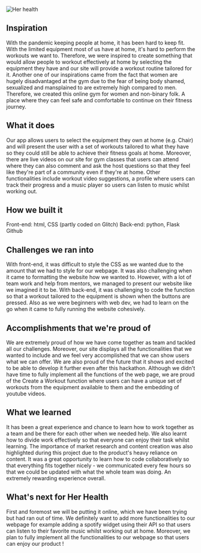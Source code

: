 ![Her health ](https://user-images.githubusercontent.com/81494714/127771767-3f3c923b-ca84-4208-9884-0a9c4eabea3b.jpg)
## Inspiration
With the pandemic keeping people at home, it has been hard to keep fit. With the limited equipment most of us have at home, it's hard to perform the workouts we want to. Therefore, we were inspired to create something that would allow people to workout effectively at home by selecting the equipment they have and our site will provide a workout routine tailored for it. Another one of our inspirations came from the fact that women are hugely disadvantaged at the gym due to the fear of being body shamed, sexualized and mansplained to are extremely high compared to men. Therefore, we created this online gym for women and non-binary folk. A place where they can feel safe and comfortable to continue on their fitness journey.

## What it does
Our app allows users to select the equipment they own at home (e.g. Chair) and will present the user with a set of workouts tailored to what they have so they could still be able to achieve their fitness goals at home. Moreover, there are live videos on our site for gym classes that users can attend where they can also comment and ask the host questions so that they feel like they're part of a community even if they're at home. Other functionalities include workout video suggestions, a profile where users can track their progress and a music player so users can listen to music whilst working out.

## How we built it
Front-end: html, CSS (partly coded on Glitch) 
Back-end: python, Flask
Github

## Challenges we ran into
With front-end, it was difficult to style the CSS as we wanted due to the amount that we had to style for our webpage. It was also challenging when it came to formatting the website how we wanted to. However, with a lot of team work and help from mentors, we managed to present our website like we imagined it to be. With back-end, it was challenging to code the function so that a workout tailored to the equipment is shown when the buttons are pressed. Also as we were beginners with web dev, we had to learn on the go when it came to fully running the website cohesively.

## Accomplishments that we're proud of
We are extremely proud of how we have come together as team and tackled all our challenges. Moreover, our site displays all the functionalities that we wanted to include and we feel very accomplished that we can show users what we can offer. We are also proud of the future that it shows and excited to be able to develop it further even after this hackathon. Although we didn't have time to fully implement all the functions of the web page, we are proud of the Create a Workout function where users can have a unique set of workouts from the equipment available to them and the embedding of youtube videos.

## What we learned
It has been a great experience and chance to learn how to work together as a team and be there for each other when we needed help. We also learnt how to divide work effectively so that everyone can enjoy their task whilst learning. The importance of market research and content creation was also highlighted during this project due to the product's heavy reliance on content. It was a great opportunity to learn how to code collaboratively so that everything fits together nicely - we communicated every few hours so that we could be updated with what the whole team was doing. An extremely rewarding experience overall. 

## What's next for Her Health
First and foremost we will be putting it online, which we have been trying but had ran out of time. We definitely want to add more functionalities to our webpage for example adding a spotify widget using their API so that users can listen to their favorite music whilst working out at home. Moreover, we plan to fully implement all the functionalities to our webpage so that users can enjoy our product !
